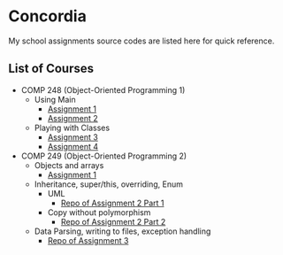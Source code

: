 # Concordia
My school assignments source codes are listed here for quick reference.

## List of Courses
* COMP 248 (Object-Oriented Programming 1)
	* Using Main
		* [Assignment 1](https://github.com/laurentlaurent/Concordia/tree/master/COMP%20248%20-%20OOP1/Assignment%201)
		* [Assignment 2](https://github.com/laurentlaurent/Concordia/tree/master/COMP%20248%20-%20OOP1/Assignment%202)
	* Playing with Classes
		* [Assignment 3](https://github.com/laurentlaurent/Concordia/tree/master/COMP%20248%20-%20OOP1/Assignment%203)
		* [Assignment 4](https://github.com/laurentlaurent/Concordia/tree/master/COMP%20248%20-%20OOP1/Assignment%203)
* COMP 249 (Object-Oriented Programming 2)
	* Objects and arrays
		* [Assignment 1](https://github.com/laurentlaurent/Concordia/tree/master/COMP%20249%20-%20OOP2/Assignment%201)
	* Inheritance, super/this, overriding, Enum
		* UML
			* [Repo of Assignment 2 Part 1](https://github.com/laurentlaurent/COMP-249-A2-1-PublicTransport_Less)
		* Copy without polymorphism
			* [Repo of Assignment 2 Part 2](https://github.com/laurentlaurent/COMP-249-A2-1-PublicTransport_More)
	* Data Parsing, writing to files, exception handling
		* [Repo of Assignment 3](https://github.com/laurentlaurent/COMP-249-A3-AuthorBibCreator)
